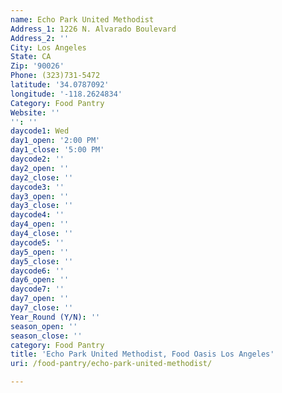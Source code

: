 ```yaml
---
name: Echo Park United Methodist
Address_1: 1226 N. Alvarado Boulevard
Address_2: ''
City: Los Angeles
State: CA
Zip: '90026'
Phone: (323)731-5472
latitude: '34.0787092'
longitude: '-118.2624834'
Category: Food Pantry
Website: ''
'': ''
daycode1: Wed
day1_open: '2:00 PM'
day1_close: '5:00 PM'
daycode2: ''
day2_open: ''
day2_close: ''
daycode3: ''
day3_open: ''
day3_close: ''
daycode4: ''
day4_open: ''
day4_close: ''
daycode5: ''
day5_open: ''
day5_close: ''
daycode6: ''
day6_open: ''
daycode7: ''
day7_open: ''
day7_close: ''
Year_Round (Y/N): ''
season_open: ''
season_close: ''
category: Food Pantry
title: 'Echo Park United Methodist, Food Oasis Los Angeles'
uri: /food-pantry/echo-park-united-methodist/

---
```

